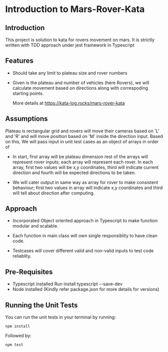 # Introduction to Mars-Rover-Kata

## Introduction

This project is solution to kata for rovers movement on mars.
It is strictly written with TDD approach under jest framework in Typescript

## Features

- Should take any limit to plateau size and rover numbers

- Given is the plateau and number of vehicles (here Rovers), we will calculate movement based on directions along with correspoding starting points.

  More details at https://kata-log.rocks/mars-rover-kata

## Assumptions

Plateau is rectangular grid and rovers will move their cameras based on 'L' and 'R' and will move position based on 'M' inside the direction input.
Based on this, We will pass input in unit test cases as an object of arrays in order of

- In start, first array will be plateau dimension
  rest of the arrays will represent rover inputs; each array will represent each rover.
  In each array, first two values will be x,y coordinates, third will indicate current direction and fourth will be expected directions to be taken.

- We will cater output in same way as array for rover to make consistent behaviour;
  first two values in array will indicate x,y coordinates and third will tell about direction after computing.

## Approach

- Incorporated Object oriented approach in Typescript to make function modular and scalable.

- Each function in main class will own single responsiblity to have clean code.

- Testcases will cover different valid and non-valid inputs to test code reliablity.

## Pre-Requisites

- Typescript installed
  Run install typescript --save-dev
- Node installed
  (Kindly refer package.json for more details for versions)

## Running the Unit Tests

You can run the unit tests in your terminal by running:

`npm install`

Followed by:

`npm test`
